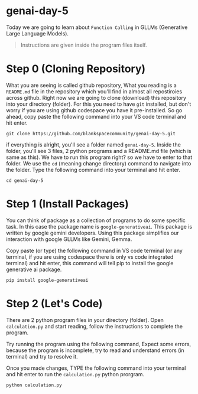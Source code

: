 # genai-day-5
Today we are going to learn about `Function Calling` in GLLMs (Generative Large Language Models).
> Instructions are given inside the program files itself.

# Step 0 (Cloning Repository)
What you are seeing is called github repository, What you reading is a `README.md` file in the repository which you'll find in almost all repostiroies across github. Right now we are going to clone (download) this repository into your directory (folder). For this you need to have `git` installed, but don't worry if you are using github codespace you have it pre-installed. So go ahead, copy paste the following command into your VS code terminal and hit enter.

```
git clone https://github.com/blankspacecommunity/genai-day-5.git
```

if everything is alright, you'll see a folder named `genai-day-5`. Inside the folder, you'll see 3 files, 2 python programs and a README.md file (which is same as this). We have to run this program right? so we have to enter to that folder. We use the `cd` (meaning change directory) command to navigate into the folder. Type the following command into your terminal and hit enter.

```
cd genai-day-5
```

# Step 1 (Install Packages)
You can think of package as a collection of programs to do some specific task. In this case the package name is `google-generativeai`. This package is written by google gemini developers. Using this package simplifies our interaction with google GLLMs like Gemini, Gemma.

Copy paste (or type) the following command in VS code terminal (or any terminal, if you are using codespace there is only vs code integrated terminal) and hit enter, this command will tell pip to install the google generative ai package.
```
pip install google-generativeai
```

# Step 2 (Let's Code)
There are 2 python program files in your directory (folder). Open `calculation.py` and start reading, follow the instructions to complete the program.

Try running the program using the following command, Expect some errors, because the program is incomplete, try to read and understand errors (in terminal) and try to resolve it.

Once you made changes, TYPE the following command into your terminal and hit enter to run the `calculation.py` python prorgram.
```
python calculation.py
```
